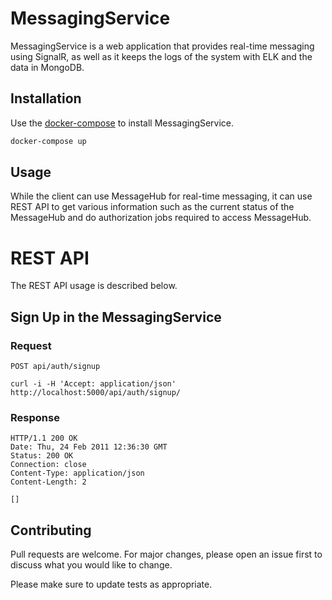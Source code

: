 # MessagingService

MessagingService is a web application that provides real-time messaging using SignalR, as well as it keeps the logs of the system with ELK and the data in MongoDB.

## Installation

Use the [docker-compose](https://docs.docker.com/compose/) to install MessagingService.

```bash
docker-compose up
```

## Usage

While the client can use MessageHub for real-time messaging, it can use REST API to get various information such as the current status of the MessageHub and do authorization jobs required to access MessageHub.

# REST API

The REST API usage is described below.

## Sign Up in the MessagingService

### Request

`POST api/auth/signup`

    curl -i -H 'Accept: application/json' http://localhost:5000/api/auth/signup/

### Response

    HTTP/1.1 200 OK
    Date: Thu, 24 Feb 2011 12:36:30 GMT
    Status: 200 OK
    Connection: close
    Content-Type: application/json
    Content-Length: 2

    []

## Contributing
Pull requests are welcome. For major changes, please open an issue first to discuss what you would like to change.

Please make sure to update tests as appropriate.
